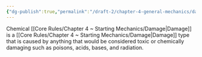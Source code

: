 ```yaml
---
{"dg-publish":true,"permalink":"/draft-2/chapter-4-general-mechanics/damage-types/chemical/"}
---
```


Chemical [[Core Rules/Chapter 4 ~ Starting Mechanics/Damage\|Damage]] is a [[Core Rules/Chapter 4 ~ Starting Mechanics/Damage\|Damage]] type that is caused by anything that would be considered toxic or chemically damaging such as poisons, acids, bases, and radiation.